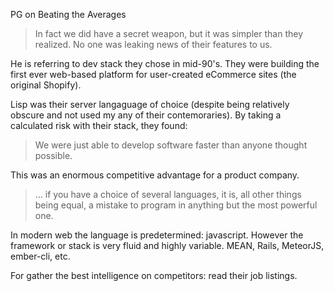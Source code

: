 PG on Beating the Averages

> In fact we did have a secret weapon, but it was simpler than they realized. No one was leaking news of their features to us. 

He is referring to dev stack they chose in mid-90's.  They were building the first ever web-based platform for user-created eCommerce sites (the original Shopify).

Lisp was their server langaguage of choice (despite being relatively obscure and not used my any of their contemoraries).  By taking a calculated risk with their stack, they found: 

> We were just able to develop software faster than anyone thought possible.

This was an enormous competitive advantage for a product company. 

> ... if you have a choice of several languages, it is, all other things being equal, a mistake to program in anything but the most powerful one.

In modern web the language is predetermined: javascript.  However the framework or stack is very fluid and highly variable.  MEAN, Rails, MeteorJS, ember-cli, etc.

For gather the best intelligence on competitors: read their job listings. 

